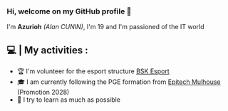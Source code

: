 ### Hi, welcome on my GitHub profile 👋

I'm **Azurioh** *(Alan CUNIN)*, I'm 19 and I'm passioned of the IT world

## 💻 | My activities :
- 🏆 I'm volunteer for the esport structure <a href="http://teambsk.fr">BSK Esport</a>
- 🎓 I am currently following the PGE formation from <a href="https://www.epitech.eu/fr/ecole-informatique-mulhouse/">Epitech Mulhouse</a> (Promotion 2028)
- 🧠 I try to learn as much as possible


